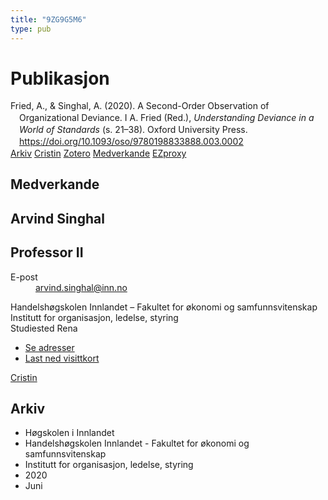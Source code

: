 ```yaml
---
title: "9ZG9G5M6"
type: pub
---
```

<h1>Publikasjon</h1>
<article id="csl-bib-container-9ZG9G5M6" class="csl-bib-container">
  <div class="csl-bib-body" style="line-height: 1.35; padding-left: 1em; text-indent:-1em;">
  <div class="csl-entry">Fried, A., &amp; Singhal, A. (2020). A Second-Order Observation of Organizational Deviance. I A. Fried (Red.), <i>Understanding Deviance in a World of Standards</i> (s. 21&#x2013;38). Oxford University Press. <a href="https://doi.org/10.1093/oso/9780198833888.003.0002">https://doi.org/10.1093/oso/9780198833888.003.0002</a></div>
</div>
  <div class="csl-bib-buttons">
    <a href="#taxonomy-article-9ZG9G5M6" class="csl-bib-button">Arkiv</a>
    <a href alt="Cristin URL" class="csl-bib-button">Cristin</a>
    <a href alt="Zotero URL" class="csl-bib-button">Zotero</a>
    <a href="#contributors-article-9ZG9G5M6" class="csl-bib-button">Medverkande</a>
    <a href="http://ezproxy.inn.no/login?url=https://doi.org/10.1093/oso/9780198833888.003.0002" class="csl-bib-button">EZproxy</a>
  </div>
  <div id="csl-bib-meta-container-9ZG9G5M6"></div>
</article>
<div id="csl-bib-meta-9ZG9G5M6" class="csl-bib-meta">
  <article id="contributors-article-9ZG9G5M6" class="contributors-article">
    <h1>Medverkande</h1>
    <div class="personas">
<div class="vrtx-hinn-person-card">
<div class="photo">
<i class="lar la-user-circle missing-person"></i>
</div>
<div class="info">
<hgroup><h1>Arvind Singhal</h1>
<h2>Professor II</h2>
</hgroup><dl>
<dt>E-post</dt>
<dd>
<a href="mailto:arvind.singhal@inn.no">arvind.singhal@inn.no</a>
</dd>
</dl>
<p>
Handelshøgskolen Innlandet – Fakultet for økonomi og samfunnsvitenskap<br>
Institutt for organisasjon, ledelse, styring<br>
Studiested Rena
</p>
<ul class="vrtx-hinn-links">
<li><a href="https://www.inn.no/finn-en-ansatt/arvind-singhal.html#vrtx-hinn-addresses">Se adresser</a></li>
<li><a href="https://www.inn.no/finn-en-ansatt/arvind-singhal.html?vrtx=vcf">Last ned visittkort</a></li>
</ul>
</div>
</div>
<a href="https://app.cristin.no/persons/show.jsf?id=863653" alt="Cristin URL" class="personas-cristin">Cristin</a>
</div>
  </article>
  <article id="taxonomy-article-9ZG9G5M6" class="taxonomy-article">
    <h1>Arkiv</h1>
    <ul>
      <li>Høgskolen i Innlandet</li>
      <li>Handelshøgskolen Innlandet - Fakultet for økonomi og samfunnsvitenskap</li>
      <li>Institutt for organisasjon, ledelse, styring</li>
      <li>2020</li>
      <li>Juni</li>
    </ul>
  </article>
</div>
